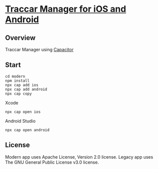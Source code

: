 # [Traccar Manager for iOS and Android](https://www.traccar.org)

## Overview

Traccar Manager using [Capacitor](https://github.com/ionic-team/capacitor)

## Start
```
cd modern
npm install
npx cap add ios
npx cap add android
npx cap copy
```
Xcode
```
npx cap open ios
```

Android Studio
```
npx cap open android
```


## License

Modern app uses Apache License, Version 2.0 license.
Legacy app uses The GNU General Public License v3.0 license.
